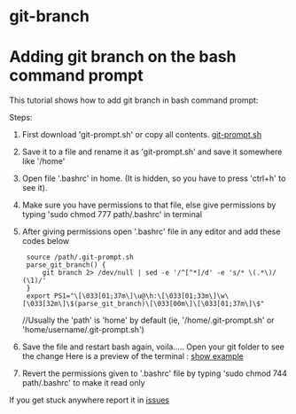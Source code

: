 # git-branch
# Adding git branch on the bash command prompt

This tutorial shows how to add git branch in bash command prompt:

Steps:

1. First download  'git-prompt.sh'  or copy all contents. [git-prompt.sh](https://github.com/gaiusmathew/git-branch/blob/master/git-prompt.sh)
2. Save it to a file and rename it as  'git-prompt.sh'  and save it somewhere like  '/home'
3. Open file '.bashrc' in home. (It is hidden, so you have to press 'ctrl+h' to see it).
4. Make sure you have  permissions to that file, else give permissions by typing  'sudo chmod 777 path/.bashrc'  in terminal
5. After giving permissions open  '.bashrc'  file in any editor and add these codes below 
   
   ```
    source /path/.git-prompt.sh
    parse_git_branch() {
        git branch 2> /dev/null | sed -e '/^[^*]/d' -e 's/* \(.*\)/ (\1)/'
    }
    export PS1="\[\033[01;37m\]\u@\h:\[\033[01;33m\]\w\[\033[32m\]\$(parse_git_branch)\[\033[00m\]\[\033[01;37m\]\$"
    ```

   //Usually the 'path' is 'home' by default (ie, '/home/.git-prompt.sh' or 'home/username/.git-prompt.sh')
6. Save the file and restart bash again, voila..... Open your git folder to see the change
   Here is a preview of the terminal : [show example](https://github.com/gaiusmathew/git-branch/blob/master/example-terminal.png)
7. Revert the permissions given to  '.bashrc'  file by typing  'sudo chmod 744 path/.bashrc'  to make it read only

 If you get stuck anywhere report it in [issues](https://github.com/gaiusmathew/git-branch/issues)




      
      

      
      
     

